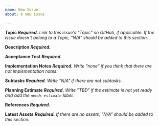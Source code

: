 ```yaml
---
name: New Issue
about: a new issue

---
```


**Topic**
_**Required.** Link to this issue's "Topic" on GitHub, if applicable. If the
issue doesn't belong to a Topic, "N/A" should be added to this section._

**Description**
_**Required.**_

**Acceptance Test**
_**Required.**_

**Implementation Notes**
_**Required.** Write "none" if you think that there are not implementation notes._

**Subtasks**
_**Required.** Write "N/A" if there are not subtasks._

**Planning Estimate**
_**Required.** Write "TBD" if the
estimate is not yet ready and add the `needs-estimate` label._

**References**
_**Required.**_

**Latest Assets**
_**Required.** If there are
no assets, "N/A" should be added to this section._
